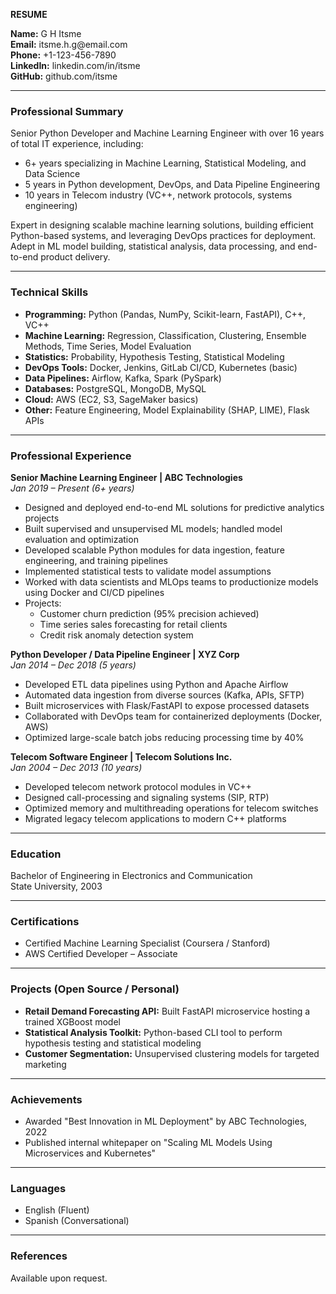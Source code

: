 **RESUME**

**Name:** G H Itsme\
**Email:** itsme.h.g\@email.com\
**Phone:** +1-123-456-7890\
**LinkedIn:** linkedin.com/in/itsme\
**GitHub:** github.com/itsme

---

### **Professional Summary**

Senior Python Developer and Machine Learning Engineer with over 16 years of total IT experience, including:

- 6+ years specializing in Machine Learning, Statistical Modeling, and Data Science
- 5 years in Python development, DevOps, and Data Pipeline Engineering
- 10 years in Telecom industry (VC++, network protocols, systems engineering)

Expert in designing scalable machine learning solutions, building efficient Python-based systems, and leveraging DevOps practices for deployment. Adept in ML model building, statistical analysis, data processing, and end-to-end product delivery.

---

### **Technical Skills**

- **Programming:** Python (Pandas, NumPy, Scikit-learn, FastAPI), C++, VC++
- **Machine Learning:** Regression, Classification, Clustering, Ensemble Methods, Time Series, Model Evaluation
- **Statistics:** Probability, Hypothesis Testing, Statistical Modeling
- **DevOps Tools:** Docker, Jenkins, GitLab CI/CD, Kubernetes (basic)
- **Data Pipelines:** Airflow, Kafka, Spark (PySpark)
- **Databases:** PostgreSQL, MongoDB, MySQL
- **Cloud:** AWS (EC2, S3, SageMaker basics)
- **Other:** Feature Engineering, Model Explainability (SHAP, LIME), Flask APIs

---

### **Professional Experience**

**Senior Machine Learning Engineer | ABC Technologies**\
*Jan 2019 – Present (6+ years)*

- Designed and deployed end-to-end ML solutions for predictive analytics projects
- Built supervised and unsupervised ML models; handled model evaluation and optimization
- Developed scalable Python modules for data ingestion, feature engineering, and training pipelines
- Implemented statistical tests to validate model assumptions
- Worked with data scientists and MLOps teams to productionize models using Docker and CI/CD pipelines
- Projects:
  - Customer churn prediction (95% precision achieved)
  - Time series sales forecasting for retail clients
  - Credit risk anomaly detection system

**Python Developer / Data Pipeline Engineer | XYZ Corp**\
*Jan 2014 – Dec 2018 (5 years)*

- Developed ETL data pipelines using Python and Apache Airflow
- Automated data ingestion from diverse sources (Kafka, APIs, SFTP)
- Built microservices with Flask/FastAPI to expose processed datasets
- Collaborated with DevOps team for containerized deployments (Docker, AWS)
- Optimized large-scale batch jobs reducing processing time by 40%

**Telecom Software Engineer | Telecom Solutions Inc.**\
*Jan 2004 – Dec 2013 (10 years)*

- Developed telecom network protocol modules in VC++
- Designed call-processing and signaling systems (SIP, RTP)
- Optimized memory and multithreading operations for telecom switches
- Migrated legacy telecom applications to modern C++ platforms

---

### **Education**

Bachelor of Engineering in Electronics and Communication\
State University, 2003

---

### **Certifications**

- Certified Machine Learning Specialist (Coursera / Stanford)
- AWS Certified Developer – Associate

---

### **Projects (Open Source / Personal)**

- **Retail Demand Forecasting API:** Built FastAPI microservice hosting a trained XGBoost model
- **Statistical Analysis Toolkit:** Python-based CLI tool to perform hypothesis testing and statistical modeling
- **Customer Segmentation:** Unsupervised clustering models for targeted marketing

---

### **Achievements**

- Awarded "Best Innovation in ML Deployment" by ABC Technologies, 2022
- Published internal whitepaper on "Scaling ML Models Using Microservices and Kubernetes"

---

### **Languages**

- English (Fluent)
- Spanish (Conversational)

---

### **References**

Available upon request.

